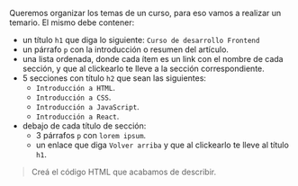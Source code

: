 Queremos organizar los temas de un curso, para eso vamos a realizar un temario. El mismo debe contener:

* un título `h1` que diga lo siguiente: `Curso de desarrollo Frontend`
* un párrafo `p` con la introducción o resumen del artículo.
* una lista ordenada, donde cada ítem es un link con el nombre de cada sección, y que al clickearlo te lleve a la sección correspondiente.
* 5 secciones con título `h2` que sean las siguientes: 
  - `Introducción a HTML`.
  - `Introducción a CSS`.
  - `Introducción a JavaScript`.
  - `Introducción a React`.
* debajo de cada título de sección: 
  - 3 párrafos `p` con `lorem ipsum`.
  - un enlace que diga `Volver arriba` y que al clickearlo te lleve al título `h1`.

> Creá el código HTML que acabamos de describir.